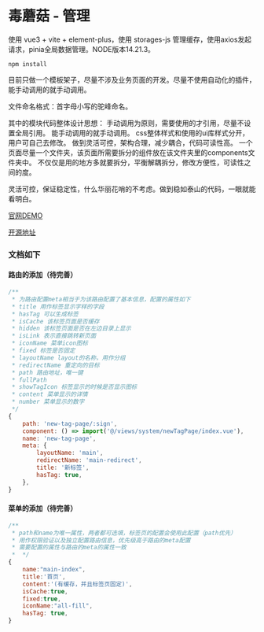 # 毒蘑菇 - 管理

使用 vue3 + vite + element-plus，使用 storages-js 管理缓存，使用axios发起请求，pinia全局数据管理。NODE版本14.21.3。

```
npm install
```

目前只做一个模板架子，尽量不涉及业务页面的开发。尽量不使用自动化的插件，能手动调用的就手动调用。

文件命名格式：首字母小写的驼峰命名。

其中的模块代码整体设计思想：
    手动调用为原则，需要使用的才引用，尽量不设置全局引用。
    能手动调用的就手动调用。
    css整体样式和使用的ui库样式分开，用户可自己去修改。
    做到灵活可控，架构合理，减少耦合，代码可读性高。
    一个页面尽量一个文件夹，该页面所需要拆分的组件放在该文件夹里的components文件夹中。
    不仅仅是用的地方多就要拆分，平衡解耦拆分，修改方便性，可读性之间的度。

灵活可控，保证稳定性，什么华丽花哨的不考虑。做到稳如泰山的代码，一眼就能看明白。

[官网DEMO](https://admin.dumogu.top/base)

[开源地址](https://github.com/wurencaideli/dumogu-admin/tree/master/web-base)

### 文档如下

#### 路由的添加（待完善）
``` javascript
/**
 * 为路由配置meta相当于为该路由配置了基本信息，配置的属性如下
 * title 用作标签显示字样的字段
 * hasTag 可以生成标签
 * isCache 该标签页面是否缓存
 * hidden 该标签页面是否在左边目录上显示
 * isLink 表示直接跳转新页面
 * iconName 菜单icon图标
 * fixed 标签是否固定
 * layoutName layout的名称，用作分组
 * redirectName 重定向的目标
 * path 路由地址，唯一键
 * fullPath
 * showTagIcon 标签显示的时候是否显示图标
 * content 菜单显示的详情
 * number 菜单显示的数字
 */
{
    path: 'new-tag-page/:sign',
    component: () => import('@/views/system/newTagPage/index.vue'),
    name: 'new-tag-page',
    meta: { 
        layoutName: 'main',
        redirectName: 'main-redirect',
        title: '新标签',
        hasTag: true,
    },
}
```

#### 菜单的添加（待完善）
``` javascript
/** 
 * path和name为唯一属性，两者都可选填，标签页的配置会使用此配置（path优先）
 * 用作权限验证以及独立配置路由信息，优先级高于路由的meta配置
 * 需要配置的属性与路由的meta的属性一致
 *  */
{
    name:"main-index",
    title:'首页',
    content:'(有缓存，并且标签页固定)',
    isCache:true,
    fixed:true,
    iconName:"all-fill",
    hasTag: true,
}
```
